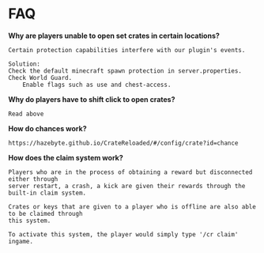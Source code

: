 # FAQ

**Why are players unable to open set crates in certain locations?**

```
Certain protection capabilities interfere with our plugin's events.

Solution:
Check the default minecraft spawn protection in server.properties.
Check World Guard.
    Enable flags such as use and chest-access.
```

**Why do players have to shift click to open crates?**

```
Read above
```

**How do chances work?**

```
https://hazebyte.github.io/CrateReloaded/#/config/crate?id=chance
```

**How does the claim system work?**

```
Players who are in the process of obtaining a reward but disconnected either through
server restart, a crash, a kick are given their rewards through the built-in claim system.

Crates or keys that are given to a player who is offline are also able to be claimed through
this system.

To activate this system, the player would simply type '/cr claim' ingame.
```